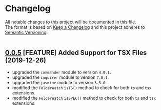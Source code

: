 # Changelog
All notable changes to this project will be documented in this file.<br/>
The format is based on [Keep a Changelog](http://keepachangelog.com/en/1.0.0/)
and this project adheres to [Semantic Versioning](http://semver.org/spec/v2.0.0.html).<br/><br/>

## [0.0.5](https://github.com/joejukan/vue-di-loader/releases/tag/v0.0.5) [FEATURE] Added Support for TSX Files (2019-12-26)
* upgraded the `commander` module to version `4.0.1`.
* upgraded the `inquirer` module to version `7.0.1`.
* upgraded the `jasmine` module to version `3.5.0`.
* modified the `FolderWatch` `isTS()` method to check for both `ts` and `tsx` extensions.
* modified the `FolderWatch` `isSPEC()` method to check for both `ts` and `tsx` extensions.
